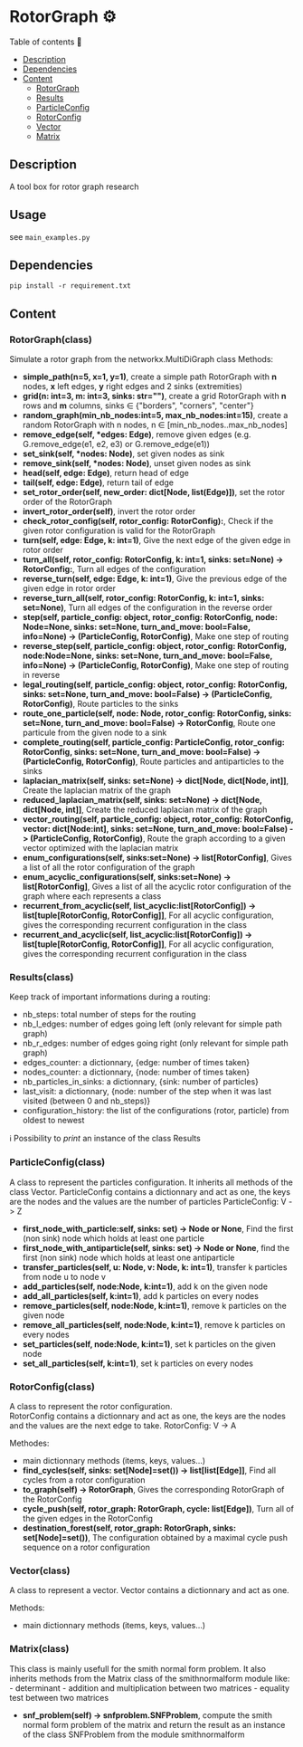 # RotorGraph :gear:

Table of contents :bookmark:
- [Description](Description)
- [Dependencies](Dependencies)
- [Content](Content)
  - [RotorGraph](Rotorgraph)
  - [Results](Results)
  - [ParticleConfig](ParticleConfig)
  - [RotorConfig](RotorConfig)
  - [Vector](Vector)
  - [Matrix](Matrix)

## Description

A tool box for rotor graph research

## Usage

see `main_examples.py`

## Dependencies

`pip install -r requirement.txt`

## Content

### RotorGraph(class)
Simulate a rotor graph from the networkx.MultiDiGraph class
Methods:
* **simple_path(n=5, x=1, y=1)**, create a simple path RotorGraph with **n** nodes, **x** left edges, **y** right edges and 2 sinks (extremities)
* **grid(n: int=3, m: int=3, sinks: str="")**, create a grid RotorGraph with **n** rows and **m** columns, sinks &in; {"borders", "corners", "center"}
* **random_graph(min_nb_nodes:int=5, max_nb_nodes:int=15)**, create a random RotorGraph with n nodes, n &in; [min_nb_nodes..max_nb_nodes]
* **remove_edge(self, *edges: Edge)**, remove given edges (e.g. G.remove_edge(e1, e2, e3) or G.remove_edge(e1))
* **set_sink(self, \*nodes: Node)**, set given nodes as sink
* **remove_sink(self, \*nodes: Node)**, unset given nodes as sink
* **head(self, edge: Edge)**, return head of edge
* **tail(self, edge: Edge)**, return tail of edge
* **set_rotor_order(self, new_order: dict[Node, list(Edge)])**, set the rotor order of the RotorGraph
* **invert_rotor_order(self)**, invert the rotor order
* **check_rotor_config(self, rotor_config: RotorConfig):**, Check if the given rotor configuration is valid for the RotorGraph
* **turn(self, edge: Edge, k: int=1)**, Give the next edge of the given edge in rotor order
* **turn_all(self, rotor_config: RotorConfig, k: int=1, sinks: set=None) -> RotorConfig:**, Turn all edges of the configuration
* **reverse_turn(self, edge: Edge, k: int=1)**, Give the previous edge of the given edge in rotor order
* **reverse_turn_all(self, rotor_config: RotorConfig, k: int=1, sinks: set=None)**, Turn all edges of the configuration in the reverse order
* **step(self, particle_config: object, rotor_config: RotorConfig, node: Node=None, sinks: set=None, turn_and_move: bool=False, info=None) -> (ParticleConfig, RotorConfig)**, Make one step of routing
* **reverse_step(self, particle_config: object, rotor_config: RotorConfig, node:Node=None, sinks: set=None, turn_and_move: bool=False, info=None) -> (ParticleConfig, RotorConfig)**, Make one step of routing in reverse
* **legal_routing(self, particle_config: object, rotor_config: RotorConfig, sinks: set=None, turn_and_move: bool=False) -> (ParticleConfig, RotorConfig)**, Route particles to the sinks
* **route_one_particle(self, node: Node, rotor_config: RotorConfig, sinks: set=None, turn_and_move: bool=False) -> RotorConfig**, Route one particule from the given node to a sink
* **complete_routing(self, particle_config: ParticleConfig, rotor_config: RotorConfig, sinks: set=None, turn_and_move: bool=False) -> (ParticleConfig, RotorConfig)**, Route particles and antiparticles to the sinks
* **laplacian_matrix(self, sinks: set=None) -> dict[Node, dict[Node, int]]**, Create the laplacian matrix of the graph
* **reduced_laplacian_matrix(self, sinks: set=None) -> dict[Node, dict[Node, int]]**, Create the reduced laplacian matrix of the graph
* **vector_routing(self, particle_config: object, rotor_config: RotorConfig, vector: dict[Node:int], sinks: set=None, turn_and_move: bool=False) -> (ParticleConfig, RotorConfig)**, Route the graph according to a given vector optimized with the laplacian matrix
* **enum_configurations(self, sinks:set=None) -> list[RotorConfig]**, Gives a list of all the rotor configuration of the graph
* **enum_acyclic_configurations(self, sinks:set=None) -> list[RotorConfig]**, Gives a list of all the acyclic rotor configuration of the graph where each represents a class
* **recurrent_from_acyclic(self, list_acyclic:list[RotorConfig]) -> list[tuple[RotorConfig, RotorConfig]]**, For all acyclic configuration, gives the corresponding recurrent configuration in the class
* **recurrent_and_acyclic(self, list_acyclic:list[RotorConfig]) -> list[tuple[RotorConfig, RotorConfig]]**, For all acyclic configuration, gives the corresponding recurrent configuration in the class

### Results(class)

Keep track of important informations during a routing:
- nb_steps: total number of steps for the routing
- nb_l_edges: number of edges going left (only relevant for simple path graph)
- nb_r_edges: number of edges going right (only relevant for simple path graph)
- edges_counter: a dictionnary, {edge: number of times taken}
- nodes_counter: a dictionnary, {node: number of times taken}
- nb_particles_in_sinks: a dictionnary, {sink: number of particles}
- last_visit: a dictionnary, {node: number of the step when it was last visited (between 0 and nb_steps)}
- configuration_history: the list of the configurations (rotor, particle) from oldest to newest

ℹ️ Possibility to *print* an instance of the class Results

### ParticleConfig(class)

 A class to represent the particles configuration. It inherits all methods of the class Vector.
  ParticleConfig contains a dictionnary and act as one, the keys are the nodes and the values are the number of particles ParticleConfig: V -> Z

- **first_node_with_particle:self, sinks: set) -> Node or None**, Find the first (non sink) node which holds at least one particle
- **first_node_with_antiparticle(self, sinks: set) -> Node or None**, find the first (non sink) node which holds at least one antiparticle
- **transfer_particles(self, u: Node, v: Node, k: int=1)**, transfer k particles from node u to node v
- **add_particles(self, node:Node, k:int=1)**, add k on the given node
- **add_all_particles(self, k:int=1)**, add k particles on every nodes
- **remove_particles(self, node:Node, k:int=1)**, remove k particles on the given node
- **remove_all_particles(self, node:Node, k:int=1)**, remove k particles on every nodes
- **set_particles(self, node:Node, k:int=1)**, set k particles on the given node
- **set_all_particles(self, k:int=1)**, set k particles on every nodes

### RotorConfig(class)

A class to represent the rotor configuration.  
RotorConfig contains a dictionnary and act as one, the keys are the nodes and the values are the next edge to take.
RotorConfig: V &rarr; A

Methodes:
* main dictionnary methods (items, keys, values...)
* **find_cycles(self, sinks: set[Node]=set()) -> list[list[Edge]]**, Find all cycles from a rotor configuration
* **to_graph(self) -> RotorGraph**, Gives the corresponding RotorGraph of the RotorConfig
* **cycle_push(self, rotor_graph: RotorGraph, cycle: list[Edge])**, Turn all of the given edges in the RotorConfig
* **destination_forest(self, rotor_graph: RotorGraph, sinks: set[Node]=set())**, The configuration obtained by a maximal cycle push sequence on a rotor configuration

### Vector(class)

A class to represent a vector.
Vector contains a dictionnary and act as one.

Methods:
* main dictionnary methods (items, keys, values...)

### Matrix(class)

This class is mainly usefull for the smith normal form problem.
It also inherits methods from the Matrix class of the smithnormalform module like:
            - determinant
            - addition and multiplication between two matrices
            - equality test between two matrices

* **snf_problem(self) -> snfproblem.SNFProblem**, compute the smith normal form problem of the matrix and return the result as an instance of the class SNFProblem from the module smithnormalform
